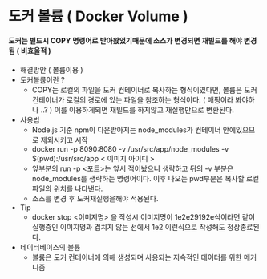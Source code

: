 # 도커 볼륨 ( Docker Volume )

#### 도커는 빌드시 COPY 명령어로 받아왔었기때문에 소스가 변경되면 재빌드를 해야 변경됨 ( 비효율적 )
- 해결방안 ( 볼륨이용 )
- 도커볼륨이란 ? 
  + COPY는 로컬의 파일을 도커 컨테이너로 복사하는 형식이였다면, 볼륨은 도커 컨테이너가 로컬의 경로에 있는 파일을 참조하는 형식이다. ( 매핑이라 봐야하나 ..? ) 이를 이용하게되면 재빌드를 하지않고 재실행만으로 변환된다.
- 사용법
  + Node.js 기준 npm이 다운받아지는 node_modules가 컨테이너 안에있으므로 제외시키고 시작
  + docker run -p 8090:8080 -v /usr/src/app/node_modules -v $(pwd):/usr/src/app < 이미지 아이디 >
  + 앞부분의 run -p <포트>는 앞서 적어놨으니 생략하고 뒤의 -v 부분은 node_modules를 생략하는 명령어이다. 이후 나오는 pwd부분은 복사할 로컬파일의 위치를 나타낸다.
  + 소스를 변경 후 도커재실행을해야 적용된다.
- Tip
  + docker stop <이미지명> 을 작성시 이미지명이 1e2e29192e식이라면 같이 실행중인 이미지명과 겹치지 않는 선에서 1e2 이런식으로 작성해도 정상종료된다.
- 데이터베이스의 볼륨
  + 볼륨은 도커 컨테이너에 의해 생성되며 사용되는 지속적인 데이터를 위한 메커니즘

